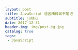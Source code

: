 ```yaml
---
layout: post
title: JavaScript 语言精粹读书笔记
subtitle: js核心
date: 2017-12-31
header-img: img/post-bg.jpg
catalog: true
tags:
 - JavaScript
---
```


